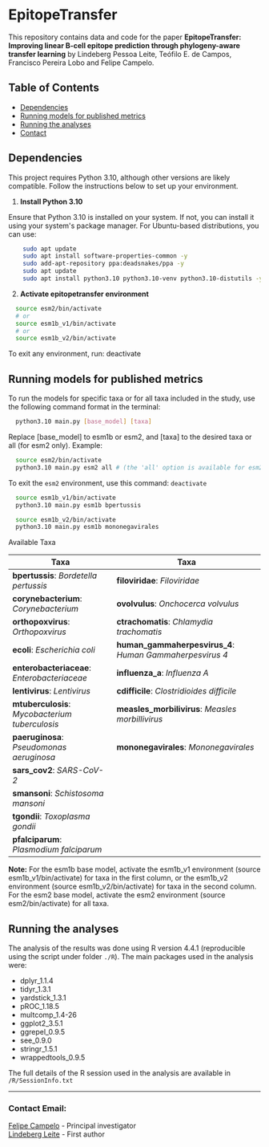 # EpitopeTransfer

This repository contains data and code for the paper **EpitopeTransfer:
Improving linear B-cell epitope prediction through phylogeny-aware
transfer learning** by Lindeberg Pessoa Leite, Teófilo E. de Campos,
Francisco Pereira Lobo and Felipe Campelo.

## Table of Contents

-   [Dependencies](#Dependencies)
-   [Running models for published metrics](#Running-models-for-published-metrics)
-   [Running the analyses](#Running-the-analyses)
-   [Contact](#contact)

## Dependencies 

This project requires Python 3.10, although other versions are likely
compatible. Follow the instructions below to set up your environment.

1.  **Install Python 3.10**

Ensure that Python 3.10 is installed on your system. If not, you can install it using your system's package manager. For Ubuntu-based distributions, you can use:

``` bash
    sudo apt update
    sudo apt install software-properties-common -y
    sudo add-apt-repository ppa:deadsnakes/ppa -y
    sudo apt update
    sudo apt install python3.10 python3.10-venv python3.10-distutils -y
```

2.  **Activate epitopetransfer environment**

``` bash
  source esm2/bin/activate
  # or
  source esm1b_v1/bin/activate
  # or
  source esm1b_v2/bin/activate
```
To exit any environment, run: deactivate

## Running models for published metrics

To run the models for specific taxa or for all taxa included in the
study, use the following command format in the terminal:

``` bash
  python3.10 main.py [base_model] [taxa]
```

Replace [base_model] to esm1b or esm2, and [taxa] to the desired taxa or all (for esm2 only). Example:

``` bash
  source esm2/bin/activate
  python3.10 main.py esm2 all # (the 'all' option is available for esm2 base model only)
```
To exit the `esm2` environment, use this command: `deactivate`

``` bash
  source esm1b_v1/bin/activate
  python3.10 main.py esm1b bpertussis
```

``` bash
  source esm1b_v2/bin/activate
  python3.10 main.py esm1b mononegavirales
```

Available Taxa

| **Taxa**                                        | **Taxa**                                                 |
|-----------------------------------|-------------------------------------|
| **bpertussis**: *Bordetella pertussis*          | **filoviridae**: *Filoviridae*                           |
| **corynebacterium**: *Corynebacterium*          | **ovolvulus**: *Onchocerca volvulus*                     |
| **orthopoxvirus**: *Orthopoxvirus*              | **ctrachomatis**: *Chlamydia trachomatis*                |
| **ecoli**: *Escherichia coli*                   | **human_gammaherpesvirus_4**: *Human Gammaherpesvirus 4* |
| **enterobacteriaceae**: *Enterobacteriaceae*    | **influenza_a**: *Influenza A*                           |
| **lentivirus**: *Lentivirus*                    | **cdifficile**: *Clostridioides difficile*               |
| **mtuberculosis**: *Mycobacterium tuberculosis* | **measles_morbilivirus**: *Measles morbillivirus*        |
| **paeruginosa**: *Pseudomonas aeruginosa*       | **mononegavirales**: *Mononegavirales*                   |
| **sars_cov2**: *SARS-CoV-2*                     |                                                          |
| **smansoni**: *Schistosoma mansoni*             |                                                          |
| **tgondii**: *Toxoplasma gondii*                |                                                          |
| **pfalciparum**: *Plasmodium falciparum*        |                                                          |


**Note:**  For the esm1b base model, activate the esm1b_v1 environment (source esm1b_v1/bin/activate) for taxa in the first column, or the esm1b_v2 environment (source esm1b_v2/bin/activate) for taxa in the second column. For the esm2 base model, activate the esm2 environment (source esm2/bin/activate) for all taxa. 

## Running the analyses

The analysis of the results was done using R version 4.4.1 (reproducible
using the script under folder `./R`). The main packages used in the
analysis were:

-   dplyr_1.1.4
-   tidyr_1.3.1
-   yardstick_1.3.1
-   pROC_1.18.5
-   multcomp_1.4-26
-   ggplot2_3.5.1
-   ggrepel_0.9.5
-   see_0.9.0
-   stringr_1.5.1
-   wrappedtools_0.9.5

The full details of the R session used in the analysis are available in `/R/SessionInfo.txt`

*****
### Contact Email:  
[Felipe Campelo](mailto:f.campelo@bristol.ac.uk) - Principal investigator  
[Lindeberg Leite](mailto:lindpessoa@gmail.com) - First author
